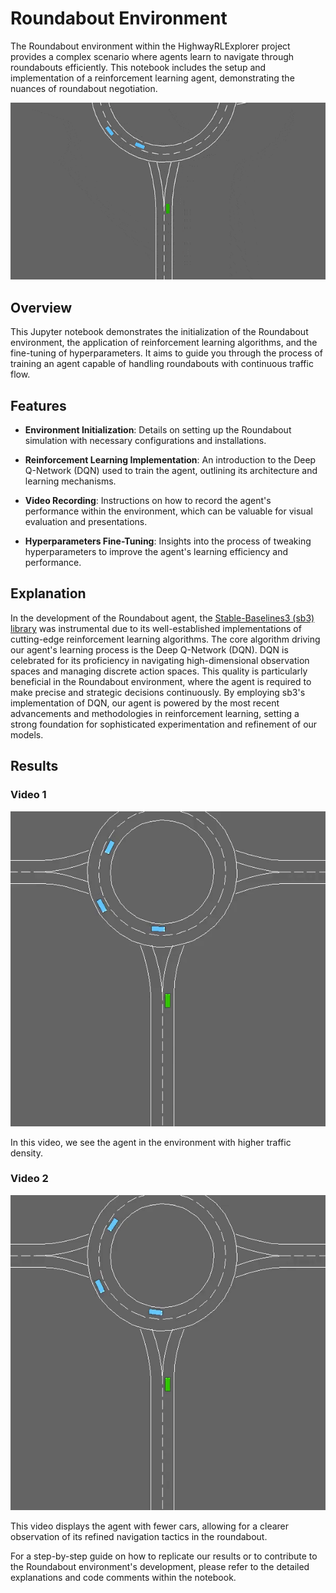 # Roundabout Environment

The Roundabout environment within the HighwayRLExplorer project provides a complex scenario where agents learn to navigate through roundabouts efficiently. This notebook includes the setup and implementation of a reinforcement learning agent, demonstrating the nuances of roundabout negotiation.

<p align="center">
  <img src="roundabout-env.gif" alt="Roundabout Environment GIF">
</p>


## Overview

This Jupyter notebook demonstrates the initialization of the Roundabout environment, the application of reinforcement learning algorithms, and the fine-tuning of hyperparameters. It aims to guide you through the process of training an agent capable of handling roundabouts with continuous traffic flow.

## Features

- **Environment Initialization**: Details on setting up the Roundabout simulation with necessary configurations and installations.

- **Reinforcement Learning Implementation**: An introduction to the Deep Q-Network (DQN) used to train the agent, outlining its architecture and learning mechanisms.

- **Video Recording**: Instructions on how to record the agent's performance within the environment, which can be valuable for visual evaluation and presentations.

- **Hyperparameters Fine-Tuning**: Insights into the process of tweaking hyperparameters to improve the agent's learning efficiency and performance.

## Explanation

In the development of the Roundabout agent, the [Stable-Baselines3 (sb3) library](https://github.com/DLR-RM/stable-baselines3/tree/master) was instrumental due to its well-established implementations of cutting-edge reinforcement learning algorithms. The core algorithm driving our agent's learning process is the Deep Q-Network (DQN). DQN is celebrated for its proficiency in navigating high-dimensional observation spaces and managing discrete action spaces. This quality is particularly beneficial in the Roundabout environment, where the agent is required to make precise and strategic decisions continuously. By employing sb3's implementation of DQN, our agent is powered by the most recent advancements and methodologies in reinforcement learning, setting a strong foundation for sophisticated experimentation and refinement of our models.

## Results

### Video 1

<p align="center">
  <img src="Gifs/rl-video-episode-0-ezgif.com-video-to-gif-converter.gif" alt="Result 1 GIF">
</p>

In this video, we see the agent in the environment with higher traffic density.

### Video 2

<p align="center">
  <img src="Gifs/rl-video-episode-1-ezgif.com-video-to-gif-converter.gif" alt="Result 2 GIF">
</p>

This video displays the agent with fewer cars, allowing for a clearer observation of its refined navigation tactics in the roundabout.



For a step-by-step guide on how to replicate our results or to contribute to the Roundabout environment's development, please refer to the detailed explanations and code comments within the notebook.
